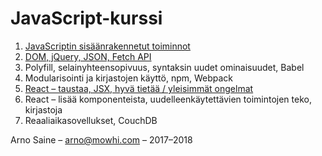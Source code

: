 # JavaScript-kurssi

1. [JavaScriptin sisäänrakennetut toiminnot   ](osa-1-javascriptin-sisaeaenrakennetut-toiminnot/sisaeltoe.md)
2. [DOM, jQuery, JSON, Fetch API   ](osa-2-dom-jquery-json-fetch-api/sisaeltoe.md)
3. Polyfill, selainyhteensopivuus, syntaksin uudet ominaisuudet, Babel
4. Modularisointi ja kirjastojen käyttö, npm, Webpack
5. [React – taustaa, JSX, hyvä tietää / yleisimmät ongelmat   ](osa-5-react-taustaa-jsx-hyvae-tietaeae-yleisimmaet-ongelmat/sisaeltoe.md)
6. React – lisää komponenteista, uudelleenkäytettävien toimintojen teko, kirjastoja
7. Reaaliaikasovellukset, CouchDB

Arno Saine – [arno@mowhi.com](mailto:arno@mowhi.com) – 2017–2018



